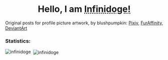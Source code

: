 <h1 align="center">Hello, I am <abbr title="(Secretly a fox)">Infinidoge!</abbr></h1>

Original posts for profile picture artwork, by blushpumpkin: [Pixiv](https://www.pixiv.net/en/artworks/64038310), [FurAffinity](https://sfw.furaffinity.net/view/24255814), [DeviantArt](https://www.deviantart.com/blushpumpkin/art/Lillie-Braixen-694521833)

<h3 align="left">Statistics:</h3>
<p><img align="left" src="https://infinidoge-github-readme-stats.vercel.app/api/top-langs?username=infinidoge&show_icons=true&theme=dracula&locale=en&layout=compact" alt="infinidoge" /></p>

<p>&nbsp;<img align="center" src="https://infinidoge-github-readme-stats.vercel.app/api?username=infinidoge&show_icons=true&theme=dracula&locale=en" alt="infinidoge" /></p>

<a rel="me" href="https://meow.social/@Infinidoge" hidden=true></a>
